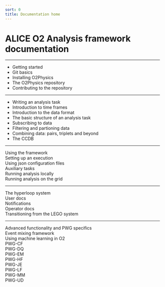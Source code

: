 ```yaml
---
sort: 0
title: Documentation home
---
```


# ALICE O2 Analysis framework documentation

<hr>
<div class="d-flex flex-row">
  <ul class="breadcrumb" role="navigation" aria-label="breadcrumbs navigation">
    <li class="breadcrumb-item"><fa fa-play-circle>Getting started</li>
    <li>Git basics</li>
    <li>Installing O2Physics</li>
    <li>The O2Physics repository</li>
    <li>Contributing to the repository</li>
  </ul>
</div>
<hr>
<div class="d-flex flex-row">
  <ul class="breadcrumb" role="navigation" aria-label="breadcrumbs navigation">
  <li><fa fa-code>Writing an analysis task</li>
  <li>Introduction to time frames</li>
  <li>Introduction to the data format</li>
  <li>The basic structure of an analysis task</li>
  <li>Subscribing to data</li>
  <li>Filtering and partioning data</li>
  <li>Combining data: pairs, triplets and beyond</li>
  <li>The CCDB</li>
  </ul>
</div>
<hr>
<div class="d-flex flex-row">
  <div class="p-1">Using the framework
  <div class="p-1">Setting up an execution
  <div class="p-1">Using json configuration files
  <div class="p-1">Auxiliary tasks
  <div class="p-1">Running analysis locally
  <div class="p-1">Running analysis on the grid
</div>
<hr>
<div class="d-flex flex-row">
  <div class="p-1">The hyperloop system
  <div class="p-1">User docs
  <div class="p-1">Notifications
  <div class="p-1">Operator docs
  <div class="p-1">Transitioning from the LEGO system
</div>
<hr>
<div class="d-flex flex-row">
  <div class="p-1">Advanced functionality and PWG specifics
  <div class="p-1">Event mixing framework
  <div class="p-1">Using machine learning in O2
  <div class="p-1">PWG-CF
  <div class="p-1">PWG-DQ
  <div class="p-1">PWG-EM
  <div class="p-1">PWG-HF
  <div class="p-1">PWG-JE
  <div class="p-1">PWG-LF
  <div class="p-1">PWG-MM
  <div class="p-1">PWG-UD
</div>
